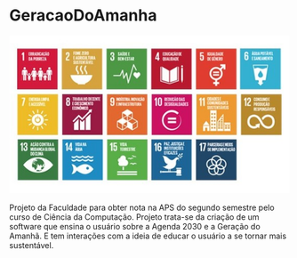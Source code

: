 # GeracaoDoAmanha

![Capa ODS](./ods.png)

Projeto da Faculdade para obter nota na APS do segundo semestre pelo curso de Ciência da Computação.
Projeto trata-se da criação de um software que ensina o usuário sobre a Agenda 2030 e a Geração do Amanhã.
E tem interações com a ideia de educar o usuário a se tornar mais sustentável.
